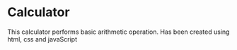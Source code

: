 # Calculator
This calculator performs basic arithmetic operation. Has been created using html, css and javaScript
